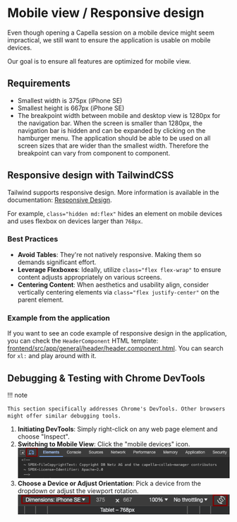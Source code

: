 <!--
 ~ SPDX-FileCopyrightText: Copyright DB InfraGO AG and contributors
 ~ SPDX-License-Identifier: Apache-2.0
 -->

# Mobile view / Responsive design

Even though opening a Capella session on a mobile device might seem
impractical, we still want to ensure the application is usable on mobile
devices.

Our goal is to ensure all features are optimized for mobile view.

## Requirements

-   Smallest width is 375px (iPhone SE)
-   Smallest height is 667px (iPhone SE)
-   The breakpoint width between mobile and desktop view is 1280px for the
    navigation bar. When the screen is smaller than 1280px, the navigation bar
    is hidden and can be expanded by clicking on the hamburger menu. The
    application should be able to be used on all screen sizes that are wider
    than the smallest width. Therefore the breakpoint can vary from component
    to component.

## Responsive design with TailwindCSS

Tailwind supports responsive design. More information is available in the
documentation:
[Responsive Design](https://tailwindcss.com/docs/responsive-design).

For example, `class="hidden md:flex"` hides an element on mobile devices and
uses flexbox on devices larger than `768px`.

### Best Practices

-   **Avoid Tables**: They're not natively responsive. Making them so demands
    significant effort.
-   **Leverage Flexboxes**: Ideally, utilize `class="flex flex-wrap"` to ensure
    content adjusts appropriately on various screens.
-   **Centering Content**: When aesthetics and usability align, consider
    vertically centering elements via `class="flex justify-center"` on the
    parent element.

### Example from the application

If you want to see an code example of responsive design in the application, you
can check the `HeaderComponent` HTML template:
[frontend/src/app/general/header/header.component.html](https://github.com/DSD-DBS/capella-collab-manager/blob/main/frontend/src/app/general/header/header.component.html).
You can search for `xl:` and play around with it.

## Debugging & Testing with Chrome DevTools

!!! note

    This section specifically addresses Chrome's DevTools. Other browsers might offer similar debugging tools.

1. **Initiating DevTools**: Simply right-click on any web page element and
   choose "Inspect".
2. **Switching to Mobile View**: Click the "mobile devices" icon.
   ![Open mobile devices view in Chrome DevTools](./chrome-dev-view.png)
3. **Choose a Device or Adjust Orientation**: Pick a device from the dropdown
   or adjust the viewport rotation. <br>
   ![Select a device from the list](./select-dimensions.png)
